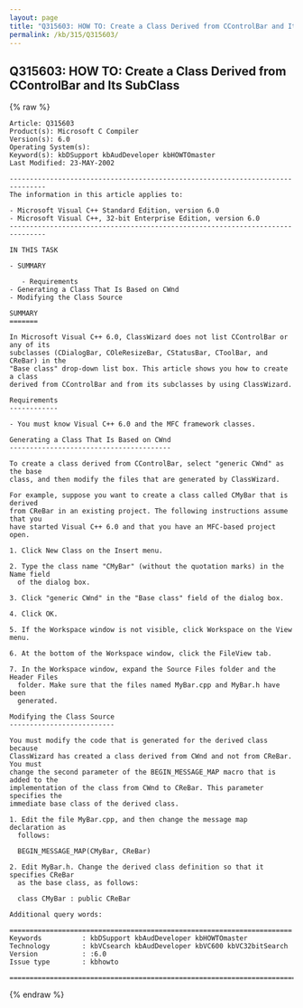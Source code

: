 ```yaml
---
layout: page
title: "Q315603: HOW TO: Create a Class Derived from CControlBar and Its SubClass"
permalink: /kb/315/Q315603/
---
```


## Q315603: HOW TO: Create a Class Derived from CControlBar and Its SubClass

{% raw %}

	Article: Q315603
	Product(s): Microsoft C Compiler
	Version(s): 6.0
	Operating System(s): 
	Keyword(s): kbDSupport kbAudDeveloper kbHOWTOmaster
	Last Modified: 23-MAY-2002
	
	-------------------------------------------------------------------------------
	The information in this article applies to:
	
	- Microsoft Visual C++ Standard Edition, version 6.0 
	- Microsoft Visual C++, 32-bit Enterprise Edition, version 6.0 
	-------------------------------------------------------------------------------
	
	IN THIS TASK
	
	- SUMMARY
	
	   - Requirements
	- Generating a Class That Is Based on CWnd
	- Modifying the Class Source
	
	SUMMARY
	=======
	
	In Microsoft Visual C++ 6.0, ClassWizard does not list CControlBar or any of its
	subclasses (CDialogBar, COleResizeBar, CStatusBar, CToolBar, and CReBar) in the
	"Base class" drop-down list box. This article shows you how to create a class
	derived from CControlBar and from its subclasses by using ClassWizard.
	
	Requirements
	------------
	
	- You must know Visual C++ 6.0 and the MFC framework classes.
	
	Generating a Class That Is Based on CWnd
	----------------------------------------
	
	To create a class derived from CControlBar, select "generic CWnd" as the base
	class, and then modify the files that are generated by ClassWizard.
	
	For example, suppose you want to create a class called CMyBar that is derived
	from CReBar in an existing project. The following instructions assume that you
	have started Visual C++ 6.0 and that you have an MFC-based project open.
	
	1. Click New Class on the Insert menu.
	
	2. Type the class name "CMyBar" (without the quotation marks) in the Name field
	  of the dialog box.
	
	3. Click "generic CWnd" in the "Base class" field of the dialog box.
	
	4. Click OK.
	
	5. If the Workspace window is not visible, click Workspace on the View menu.
	
	6. At the bottom of the Workspace window, click the FileView tab.
	
	7. In the Workspace window, expand the Source Files folder and the Header Files
	  folder. Make sure that the files named MyBar.cpp and MyBar.h have been
	  generated.
	
	Modifying the Class Source
	--------------------------
	
	You must modify the code that is generated for the derived class because
	ClassWizard has created a class derived from CWnd and not from CReBar. You must
	change the second parameter of the BEGIN_MESSAGE_MAP macro that is added to the
	implementation of the class from CWnd to CReBar. This parameter specifies the
	immediate base class of the derived class.
	
	1. Edit the file MyBar.cpp, and then change the message map declaration as
	  follows:
	
	  BEGIN_MESSAGE_MAP(CMyBar, CReBar)
	
	2. Edit MyBar.h. Change the derived class definition so that it specifies CReBar
	  as the base class, as follows:
	
	  class CMyBar : public CReBar
	
	Additional query words:
	
	======================================================================
	Keywords          : kbDSupport kbAudDeveloper kbHOWTOmaster 
	Technology        : kbVCsearch kbAudDeveloper kbVC600 kbVC32bitSearch
	Version           : :6.0
	Issue type        : kbhowto
	
	=============================================================================
	

{% endraw %}
